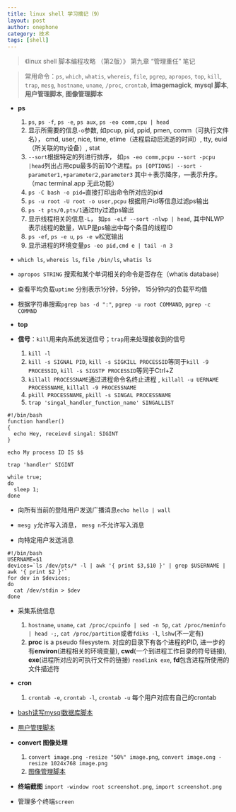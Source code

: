 ```yaml
---
title: linux shell 学习摘记（9） 
layout: post
author: onephone
category: 技术
tags: [shell]
---
```


> 《linux shell 脚本编程攻略 （第2版）》 第九章 “管理重任” 笔记  
  
> 常用命令：`ps`, `which`, `whatis`, `whereis`, `file`, `pgrep`, `apropos`, `top`, `kill`, `trap`, `mesg`, `hostname`, `uname`, `/proc`, `crontab`, **imagemagick**, **mysql 脚本**, **用户管理脚本**, **图像管理脚本**  
  
- **ps**  
    1. `ps`, `ps -f`, `ps -e`, `ps aux`, `ps -eo comm,cpu | head`  
    2. 显示所需要的信息`-o`参数, 如pcup, pid, ppid, pmen, comm（可执行文件名）， cmd, user, nice, time, etime（进程启动后流逝的时间）, tty, euid（所关联的tty设备）, stat  
    3. `--sort`根据特定的列进行排序， 如`ps -eo comm,pcpu --sort -pcpu |head`列出占用cpu最多的前10个进程。`ps [OPTIONS] --sort -parameter1,+parameter2,parameter3` 其中＋表示降序，—表示升序。（mac terminal.app 无此功能）  
    4. `ps -C bash -o pid=`直接打印出命令所对应的pid  
    5. `ps -u root -U root -o user,pcpu` 根据用户id等信息过滤ps输出  
    6. `ps -t pts/0,pts/1`通过tty过滤ps输出  
    7. 显示线程相关的信息`-L`， 如`ps -eLf --sort -nlwp | head`, 其中NLWP表示线程的数量，WLP是ps输出中每个条目的线程ID  
    8. `ps -ef`, `ps -e u`, `ps -e w`松宽输出  
    9. 显示进程的环境变量`ps -eo pid,cmd e | tail -n 3`  
  
- `which ls`, `whereis ls`, `file /bin/ls`, `whatis ls`  
  
- `apropos STRING` 搜索和某个单词相关的命令是否存在（whatis database)  
  
- 查看平均负载`uptime` 分别表示1分钟，5分钟， 15分钟内的负载平均值  
  
- 根据字符串搜索`pgrep bas -d ":"`, `pgrep -u root COMMAND`, `pgrep -c COMMND`  
  
- **top**  
  
- **信号**：`kill`用来向系统发送信号；`trap`用来处理接收到的信号  
    1. `kill -l`  
    2. `kill -s SIGNAL PID`, `kill -s SIGKILL PROCESSID`等同于`kill -9 PROCESSID`, `kill -s SIGSTP PROCESSID`等同于Ctrl+Z  
    3. `killall PROCESSNAME`通过进程命令名终止进程 , `killall -u UERNAME PROCESSNAME`, `killall -9 PROCESSNAME`  
    4. `pkill PROCESSNAME`, `pkill -s SINGAL PROCESSNAME`  
    5. `trap 'singal_handler_function_name' SINGALLIST`  

```
#!/bin/bash  
function handler()  
{  
  echo Hey, receievd singal: SIGINT  
}  
  
echo My process ID IS $$  
  
trap 'handler' SIGINT  
  
while true;  
do  
  sleep 1;  
done  
```
  
- 向所有当前的登陆用户发送广播消息`echo hello | wall`  
  
- `mesg y`允许写入消息， `mesg n`不允许写入消息  
  
- 向特定用户发送消息  

```  
#!/bin/bash  
USERNAME=$1  
devices=`ls /dev/pts/* -l | awk '{ print $3,$10 }' | grep $USERNAME | awk '{ print $2 }'`  
for dev in $devices;  
do   
  cat /dev/stdin > $dev  
done  
```  
  
- 采集系统信息  
    1. `hostname`, `uname`, `cat /proc/cpuinfo | sed -n 5p`, `cat /proc/meminfo | head -;`, `cat /proc/partition`或者`fdiks -l`, `lshw`(不一定有)  
    2. **proc** is a pseudo filesystem. 对应的目录下有各个进程的PID, 进一步的有**environ**(进程相关的环境变量), **cwd**(一个到进程工作目录的符号链接), **exe**(进程所对应的可执行文件的链接) `readlink exe`, **fd**包含进程所使用的文件描述符  
  
- **cron**  
    1. `crontab -e`, `crontab -l`, `crontab -u` 每个用户对应有自己的crontab  
  
- [bash读写mysql数据库脚本]()  
  
- [用户管理脚本]()  
  
- **convert 图像处理**  
    1. `convert image.png -resize "50%" image.png`, `convert image.ong -resize 1024x768 image.png`  
    2. [图像管理脚本]()  
  
- **终端截图** `import -window root screenshot.png`, `import screenshot.png`  
  
- 管理多个终端`screen`  
